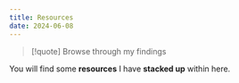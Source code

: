 ```yaml
---
title: Resources
date: 2024-06-08
---
```

>[!quote] Browse through my findings

You will find some **resources** I have **stacked up** within here.